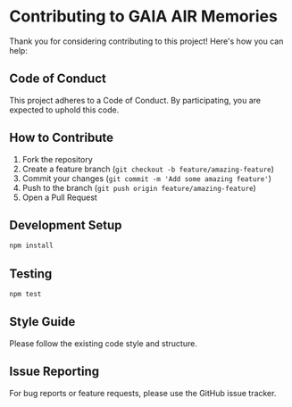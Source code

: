 # Contributing to GAIA AIR Memories

Thank you for considering contributing to this project! Here's how you can help:

## Code of Conduct

This project adheres to a Code of Conduct. By participating, you are expected to uphold this code.

## How to Contribute

1. Fork the repository
2. Create a feature branch (`git checkout -b feature/amazing-feature`)
3. Commit your changes (`git commit -m 'Add some amazing feature'`)
4. Push to the branch (`git push origin feature/amazing-feature`)
5. Open a Pull Request

## Development Setup

```bash
npm install
```

## Testing

```bash
npm test
```

## Style Guide

Please follow the existing code style and structure.

## Issue Reporting

For bug reports or feature requests, please use the GitHub issue tracker.
